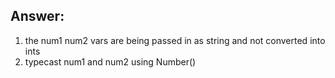 ## Answer:
1. the num1 num2 vars are being passed in as string and not converted into ints
2. typecast num1 and num2 using Number()